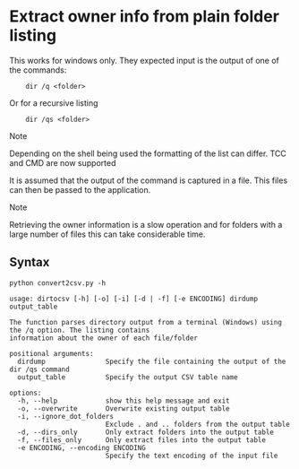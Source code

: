 # Extract owner info from plain folder listing
This works for windows only. They expected input is the output
of one of the commands:

```shell
    dir /q <folder>
```

Or for a recursive listing

```shell
    dir /qs <folder>
```

> [!Note]
> Depending on the shell being used the formatting of the list can differ. TCC and CMD are now supported

It is assumed that the output of the command is captured in a file. This files can 
then be passed to the application.

> [!Note]
> Retrieving the owner information is a slow operation and for folders with a large number of files this can take considerable time.


## Syntax

```shell
python convert2csv.py -h
```

```text
usage: dirtocsv [-h] [-o] [-i] [-d | -f] [-e ENCODING] dirdump output_table

The function parses directory output from a terminal (Windows) using the /q option. The listing contains
information about the owner of each file/folder

positional arguments:
  dirdump               Specify the file containing the output of the dir /qs command
  output_table          Specify the output CSV table name

options:
  -h, --help            show this help message and exit
  -o, --overwrite       Overwrite existing output table
  -i, --ignore_dot_folders
                        Exclude . and .. folders from the output table
  -d, --dirs_only       Only extract folders into the output table
  -f, --files_only      Only extract files into the output table
  -e ENCODING, --encoding ENCODING
                        Specify the text encoding of the input file
```
